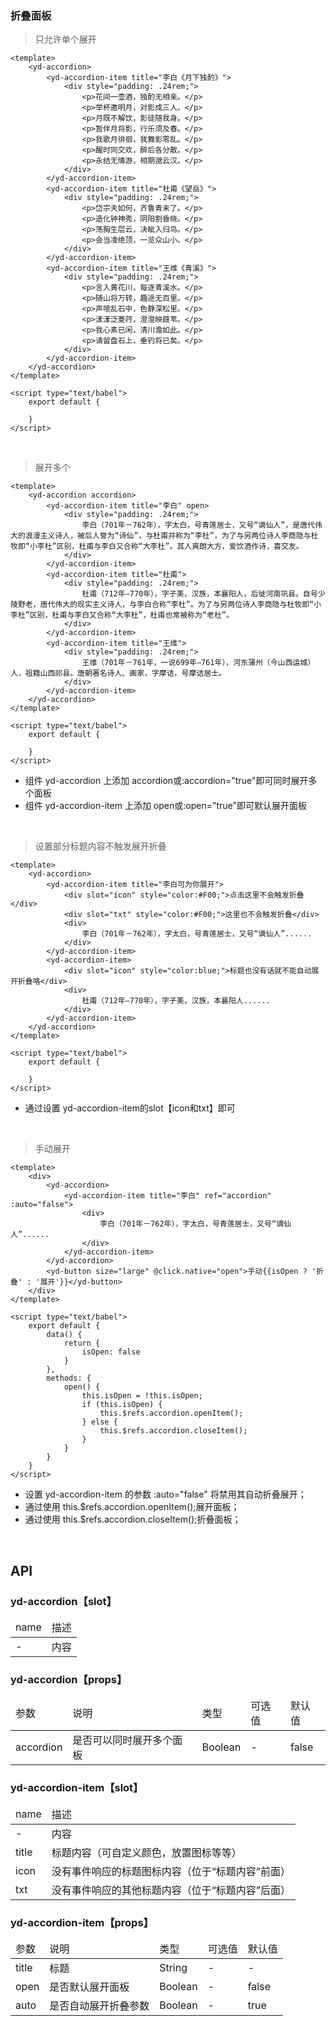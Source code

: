 ### 折叠面板

> 只允许单个展开

```
<template>
    <yd-accordion>
        <yd-accordion-item title="李白《月下独酌》">
            <div style="padding: .24rem;">
                <p>花间一壶酒，独酌无相亲。</p>
                <p>举杯邀明月，对影成三人。</p>
                <p>月既不解饮，影徒随我身。</p>
                <p>暂伴月将影，行乐须及春。</p>
                <p>我歌月徘徊，我舞影零乱。</p>
                <p>醒时同交欢，醉后各分散。</p>
                <p>永结无情游，相期邈云汉。</p>
            </div>
        </yd-accordion-item>
        <yd-accordion-item title="杜甫《望岳》">
            <div style="padding: .24rem;">
                <p>岱宗夫如何，齐鲁青未了。</p>
                <p>造化钟神秀，阴阳割昏晓。</p>
                <p>荡胸生层云，决眦入归鸟。</p>
                <p>会当凌绝顶，一览众山小。</p>
            </div>
        </yd-accordion-item>
        <yd-accordion-item title="王维《青溪》">
            <div style="padding: .24rem;">
                <p>言入黄花川，每逐青溪水。</p>
                <p>随山将万转，趣途无百里。</p>
                <p>声喧乱石中，色静深松里。</p>
                <p>漾漾泛菱荇，澄澄映葭苇。</p>
                <p>我心素已闲，清川澹如此。</p>
                <p>请留盘石上，垂钓将已矣。</p>
            </div>
        </yd-accordion-item>
    </yd-accordion>
</template>

<script type="text/babel">
    export default {

    }
</script>
```
<br/>

> 展开多个
```
<template>
    <yd-accordion accordion>
        <yd-accordion-item title="李白" open>
            <div style="padding: .24rem;">
                李白（701年－762年），字太白，号青莲居士，又号“谪仙人”，是唐代伟大的浪漫主义诗人，被后人誉为“诗仙”，与杜甫并称为“李杜”，为了与另两位诗人李商隐与杜牧即“小李杜”区别，杜甫与李白又合称“大李杜”。其人爽朗大方，爱饮酒作诗，喜交友。
            </div>
        </yd-accordion-item>
        <yd-accordion-item title="杜甫">
            <div style="padding: .24rem;">
                杜甫（712年—770年），字子美，汉族，本襄阳人，后徙河南巩县。自号少陵野老，唐代伟大的现实主义诗人，与李白合称“李杜”。为了与另两位诗人李商隐与杜牧即“小李杜”区别，杜甫与李白又合称“大李杜”，杜甫也常被称为“老杜”。
            </div>
        </yd-accordion-item>
        <yd-accordion-item title="王维">
            <div style="padding: .24rem;">
                王维（701年－761年，一说699年—761年），河东蒲州（今山西运城）人，祖籍山西祁县。唐朝著名诗人、画家，字摩诘，号摩诘居士。
            </div>
        </yd-accordion-item>
    </yd-accordion>
</template>

<script type="text/babel">
    export default {
        
    }
</script>
```
- 组件 yd-accordion 上添加 accordion或:accordion="true"即可同时展开多个面板
- 组件 yd-accordion-item 上添加 open或:open="true"即可默认展开面板

<br/>

> 设置部分标题内容不触发展开折叠
```
<template>
    <yd-accordion>
        <yd-accordion-item title="李白可为你展开">
            <div slot="icon" style="color:#F00;">点击这里不会触发折叠</div>
            <div slot="txt" style="color:#F00;">这里也不会触发折叠</div>
            <div>
                李白（701年－762年），字太白，号青莲居士，又号“谪仙人”......
            </div>
        </yd-accordion-item>
        <yd-accordion-item>
            <div slot="icon" style="color:blue;">标题也没有话就不能自动展开折叠咯</div>
            <div>
                杜甫（712年—770年），字子美，汉族，本襄阳人......
            </div>
        </yd-accordion-item>
    </yd-accordion>
</template>

<script type="text/babel">
    export default {

    }
</script>
```
- 通过设置 yd-accordion-item的slot【icon和txt】即可

<br/>

> 手动展开
```
<template>
    <div>
        <yd-accordion>
            <yd-accordion-item title="李白" ref="accordion" :auto="false">
                <div>
                    李白（701年－762年），字太白，号青莲居士，又号“谪仙人”......
                </div>
            </yd-accordion-item>
        </yd-accordion>
        <yd-button size="large" @click.native="open">手动{{isOpen ? '折叠' : '展开'}}</yd-button>
    </div>
</template>

<script type="text/babel">
    export default {
        data() {
            return {
                isOpen: false
            }
        },
        methods: {
            open() {
                this.isOpen = !this.isOpen;
                if (this.isOpen) {
                    this.$refs.accordion.openItem();
                } else {
                    this.$refs.accordion.closeItem();
                }
            }
        }
    }
</script>
```
- 设置 yd-accordion-item 的参数 :auto="false" 将禁用其自动折叠展开；
- 通过使用 this.$refs.accordion.openItem();展开面板；
- 通过使用 this.$refs.accordion.closeItem();折叠面板；

<br/>

<h2>API</h2> <h3><strong>yd-accordion</strong>【slot】</h3>
<div class="table">
    <table>
        <thead>
        <tr>
            <td>name</td>
            <td>描述</td>
        </tr>
        </thead>
        <tbody>
        <tr>
            <td>-</td>
            <td>内容</td>
        </tr>
        </tbody>
    </table>
</div> <h3><strong>yd-accordion</strong>【props】</h3>
<div class="table">
    <table>
        <thead>
        <tr>
            <td>参数</td>
            <td>说明</td>
            <td>类型</td>
            <td>可选值</td>
            <td>默认值</td>
        </tr>
        </thead>
        <tbody>
        <tr>
            <td>accordion</td>
            <td>是否可以同时展开多个面板</td>
            <td>Boolean</td>
            <td>-</td>
            <td>false</td>
        </tr>
        </tbody>
    </table>
</div> <h3><strong>yd-accordion-item</strong>【slot】</h3>
<div class="table">
    <table>
        <thead>
        <tr>
            <td>name</td>
            <td>描述</td>
        </tr>
        </thead>
        <tbody>
        <tr>
            <td>-</td>
            <td>内容</td>
        </tr>
        <tr>
            <td>title</td>
            <td>标题内容（可自定义颜色，放置图标等等）</td>
        </tr>
        <tr>
            <td>icon</td>
            <td>没有事件响应的标题图标内容（位于“标题内容”前面）</td>
        </tr>
        <tr>
            <td>txt</td>
            <td>没有事件响应的其他标题内容（位于“标题内容”后面）</td>
        </tr>
        </tbody>
    </table>
</div> <h3><strong>yd-accordion-item</strong>【props】</h3>
<div class="table">
    <table>
        <thead>
        <tr>
            <td>参数</td>
            <td>说明</td>
            <td>类型</td>
            <td>可选值</td>
            <td>默认值</td>
        </tr>
        </thead>
        <tbody>
        <tr>
            <td>title</td>
            <td>标题</td>
            <td>String</td>
            <td>-</td>
            <td>-</td>
        </tr>
        <tr>
            <td>open</td>
            <td>是否默认展开面板</td>
            <td>Boolean</td>
            <td>-</td>
            <td>false</td>
        </tr>
        <tr>
            <td>auto</td>
            <td>是否自动展开折叠参数</td>
            <td>Boolean</td>
            <td>-</td>
            <td>true</td>
        </tr>
        </tbody>
    </table>
</div> 

